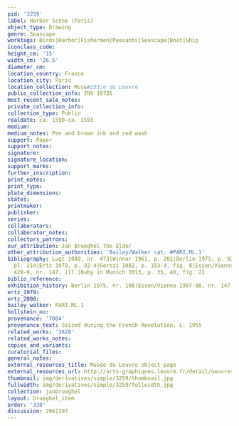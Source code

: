 ```yaml
---
pid: '3259'
label: Harbor Scene (Paris)
object_type: Drawing
genre: Seascape
worktags: Birds|Harbor|Fishermen|Peasants|Seascape|Boat|Ship
iconclass_code:
height_cm: '15'
width_cm: '26.5'
diameter_cm:
location_country: France
location_city: Paris
location_collection: Mus&#233;e du Louvre
public_collection_info: INV 19731
most_recent_sale_notes:
private_collection_info:
collection_type: Public
realdate: ca. 1590-ca. 1593
medium:
medium_notes: Pen and brown ink and red wash
support: Paper
support_notes:
signature:
signature_location:
support_marks:
further_inscription:
print_notes:
print_type:
plate_dimensions:
states:
printmaker:
publisher:
series:
collaborators:
collaborator_notes:
collectors_patrons:
our_attribution: Jan Brueghel the Elder
other_attribution_authorities: 'Bailey/Walker cat. #PARI.ML.1'
bibliography: Lugt 1949, nr. 473|Winner 1961, p. 202|Berlin 1975, p. 92-3, nr. 108,
  pl. 214|Ertz 1979, p. 92-4|Gerszi 1982, p. 153-4, fig. 8|Essen/Vienna 1997-98, p.
  428-9, nr. 147, ill.|Ruby in Munich 2013, p. 35, 40, fig. 22
biblio_reference:
exhibition_history: Berlin 1975, nr. 108|Essen/Vienna 1997-98, nr. 147
ertz_1979:
ertz_2008:
bailey_walker: PARI.ML.1
hollstein_no:
provenance: '7084'
provenance_text: Seized during the French Revolution, L. 1955
related_works: '3828'
related_works_notes:
copies_and_variants:
curatorial_files:
general_notes:
external_resources_title: Musée du Louvre object page
external_resources_url: http://arts-graphiques.louvre.fr/detail/oeuvres/1/109873-Vue-dun-port-de-mer-avec-des-vaisseaux
thumbnail: img/derivatives/simple/3259/thumbnail.jpg
fullwidth: img/derivatives/simple/3259/fullwidth.jpg
collection: janbrueghel
layout: brueghel_item
order: '338'
discussion: 296|297
---
```

